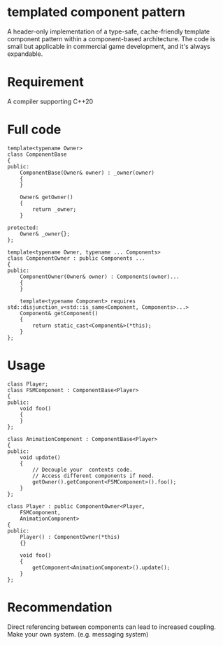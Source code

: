 # templated component pattern
A header-only implementation of a type-safe, cache-friendly template component pattern within a component-based architecture.
The code is small but applicable in commercial game development, and it's always expandable.

# Requirement
A compiler supporting C++20 

# Full code
```
template<typename Owner>
class ComponentBase
{
public:
	ComponentBase(Owner& owner) : _owner(owner)
	{
	}

	Owner& getOwner()
	{
		return _owner;
	}

protected:
	Owner& _owner{};
};

template<typename Owner, typename ... Components>
class ComponentOwner : public Components ...
{
public:
	ComponentOwner(Owner& owner) : Components(owner)...
	{
	}

	template<typename Component> requires std::disjunction_v<std::is_same<Component, Components>...>
	Component& getComponent()
	{
		return static_cast<Component&>(*this);
	}
};
```

# Usage
```
class Player;
class FSMComponent : ComponentBase<Player>
{
public:
	void foo()
	{
	}
};

class AnimationComponent : ComponentBase<Player>
{
public:
	void update()
	{
		// Decouple your  contents code.
		// Access different components if need.
		getOwner().getComponent<FSMComponent>().foo();
	}
};

class Player : public ComponentOwner<Player,
	FSMComponent,
	AnimationComponent>
{
public:
	Player() : ComponentOwner(*this)
	{}

	void foo()
	{
		getComponent<AnimationComponent>().update();
	}
};
```

# Recommendation
Direct referencing between components can lead to increased coupling. Make your own system. (e.g. messaging system)
